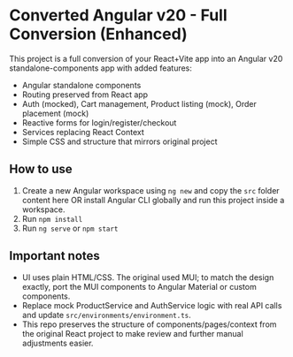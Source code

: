 # Converted Angular v20 - Full Conversion (Enhanced)

This project is a full conversion of your React+Vite app into an Angular v20 standalone-components app with added features:

- Angular standalone components
- Routing preserved from React app
- Auth (mocked), Cart management, Product listing (mock), Order placement (mock)
- Reactive forms for login/register/checkout
- Services replacing React Context
- Simple CSS and structure that mirrors original project

## How to use
1. Create a new Angular workspace using `ng new` and copy the `src` folder content here OR install Angular CLI globally and run this project inside a workspace.
2. Run `npm install`
3. Run `ng serve` or `npm start`

## Important notes
- UI uses plain HTML/CSS. The original used MUI; to match the design exactly, port the MUI components to Angular Material or custom components.
- Replace mock ProductService and AuthService logic with real API calls and update `src/environments/environment.ts`.
- This repo preserves the structure of components/pages/context from the original React project to make review and further manual adjustments easier.
